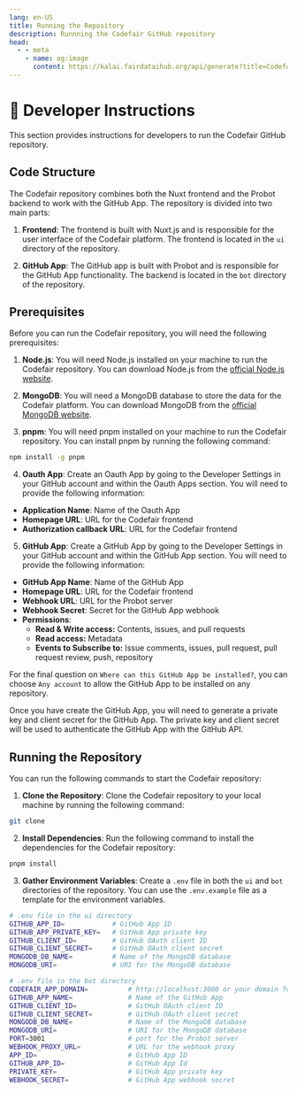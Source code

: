 ```yaml
---
lang: en-US
title: Running the Repository
description: Runnning the Codefair GitHub repository
head:
  - - meta
    - name: og:image
      content: https://kalai.fairdataihub.org/api/generate?title=Codefair%20Documentation&description=Running%20the%20GitHub%20Repository&app=codefair&org=fairdataihub
---
```


# :toolbox: Developer Instructions

This section provides instructions for developers to run the Codefair GitHub repository.

## Code Structure

The Codefair repository combines both the Nuxt frontend and the Probot backend to work with the GitHub App. The repository is divided into two main parts:

1. **Frontend**: The frontend is built with Nuxt.js and is responsible for the user interface of the Codefair platform. The frontend is located in the `ui` directory of the repository.

2. **GitHub App**: The GitHub app is built with Probot and is responsible for the GitHub App functionality. The backend is located in the `bot` directory of the repository.

## Prerequisites

Before you can run the Codefair repository, you will need the following prerequisites:

1. **Node.js**: You will need Node.js installed on your machine to run the Codefair repository. You can download Node.js from the [official Node.js website](https://nodejs.org/).

2. **MongoDB**: You will need a MongoDB database to store the data for the Codefair platform. You can download MongoDB from the [official MongoDB website](https://www.mongodb.com/).

3. **pnpm**: You will need pnpm installed on your machine to run the Codefair repository. You can install pnpm by running the following command:

```bash
npm install -g pnpm
```

4. **Oauth App**: Create an Oauth App by going to the Developer Settings in your GitHub account and within the Oauth Apps section. You will need to provide the following information:

- **Application Name**: Name of the Oauth App
- **Homepage URL**: URL for the Codefair frontend
- **Authorization callback URL**: URL for the Codefair frontend

5. **GitHub App**: Create a GitHub App by going to the Developer Settings in your GitHub account and within the GitHub App section. You will need to provide the following information:

- **GitHub App Name**: Name of the GitHub App
- **Homepage URL**: URL for the Codefair frontend
- **Webhook URL**: URL for the Probot server
- **Webhook Secret**: Secret for the GitHub App webhook
- **Permissions**:
  - **Read & Write access:** Contents, issues, and pull requests
  - **Read access:** Metadata
  - **Events to Subscribe to:** Issue comments, issues, pull request, pull request review, push, repository

For the final question on `Where can this GitHub App be installed?`, you can choose `Any account` to allow the GitHub App to be installed on any repository.

Once you have create the GitHub App, you will need to generate a private key and client secret for the GitHub App. The private key and client secret will be used to authenticate the GitHub App with the GitHub API.

## Running the Repository

You can run the following commands to start the Codefair repository:

1. **Clone the Repository**: Clone the Codefair repository to your local machine by running the following command:

```bash
git clone
```

2. **Install Dependencies**: Run the following command to install the dependencies for the Codefair repository:

```bash
pnpm install
```

3. **Gather Environment Variables**: Create a `.env` file in both the `ui` and `bot` directories of the repository. You can use the `.env.example` file as a template for the environment variables.

```bash
# .env file in the ui directory
GITHUB_APP_ID=            # GitHub App ID
GITHUB_APP_PRIVATE_KEY=   # GitHub App private key
GITHUB_CLIENT_ID=         # GitHub OAuth client ID
GITHUB_CLIENT_SECRET=     # GitHub OAuth client secret
MONGODB_DB_NAME=          # Name of the MongoDB database
MONGODB_URI=              # URI for the MongoDB database
```

```bash
# .env file in the bot directory
CODEFAIR_APP_DOMAIN=          # http://localhost:3000 or your domain for the frontend
GITHUB_APP_NAME=              # Name of the GitHub App
GITHUB_CLIENT_ID=             # GitHub OAuth client ID
GITHUB_CLIENT_SECRET=         # GitHub OAuth client secret
MONGODB_DB_NAME=              # Name of the MongoDB database
MONGODB_URI=                  # URI for the MongoDB database
PORT=3001                     # port for the Probot server
WEBHOOK_PROXY_URL=            # URL for the webhook proxy
APP_ID=                       # GitHub App ID
GITHUB_APP_ID=                # GitHub App Id
PRIVATE_KEY=                  # GitHub App private key
WEBHOOK_SECRET=               # GitHub App webhook secret
```

